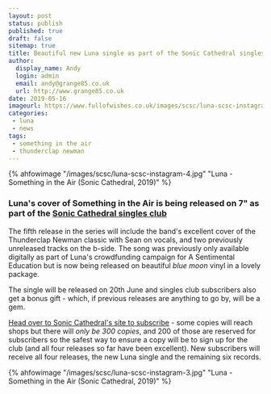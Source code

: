```yaml
---
layout: post
status: publish
published: true
draft: false
sitemap: true
title: Beautiful new Luna single as part of the Sonic Cathedral singles club
author:
  display_name: Andy
  login: admin
  email: andy@grange85.co.uk
  url: http://www.grange85.co.uk
date: 2019-05-16
imageurl: https://www.fullofwishes.co.uk/images/scsc/luna-scsc-instagram-4.jpg
categories:
 - luna
 - news
tags:
 - something in the air
 - thunderclap newman
---
```

{% ahfowimage "/images/scsc/luna-scsc-instagram-4.jpg" "Luna - Something in the Air (Sonic Cathedral, 2019)" %}

### Luna's cover of Something in the Air is being released on 7" as part of the <a href="http://www.soniccathedral.co.uk/singlesclub/">Sonic Cathedral singles club</a>

The fifth release in the series will include the band's excellent cover of the Thunderclap Newman classic with Sean on vocals, and two previously unreleased tracks on the b-side. The song was previously only available digitally as part of Luna's crowdfunding campaign for A Sentimental Education but is now being released on beautiful _blue moon_ vinyl in a lovely package.

The single will be released on 20th June and singles club subscribers also get a bonus gift - which, if previous releases are anything to go by, will be a gem.

<a href="http://www.soniccathedral.co.uk/singlesclub/">Head over to Sonic Cathedral's site to subscribe</a> - some copies will reach shops but there will *only be 300 copies*, and 200 of those are reserved for subscribers so the safest way to ensure a copy will be to sign up for the club (and all four releases so far have been excellent). New subscribers will receive all four releases, the new Luna single and the remaining six records.

{% ahfowimage "/images/scsc/luna-scsc-instagram-3.jpg" "Luna - Something in the Air (Sonic Cathedral, 2019)" %}



